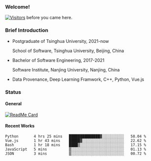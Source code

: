 ### Welcome!

[![Visitors](https://visitor-badge.laobi.icu/badge?page_id=HermitSun.HermitSun)]() before you came here.

### Brief Introduction

- Postgraduate of Tsinghua University, 2021-now
  
  School of Software, Tsinghua University, Beijing, China

- Bachelor of Software Engineering, 2017-2021
  
  Software Institute, Nanjing University, Nanjing, China

- Data Provenance, Deep Learning Framwork, C++, Python, Vue.js

### Status

#### General

[![ReadMe Card](https://github-readme-stats.hermitsun.vercel.app/api?username=HermitSun&count_private=true&show_icons=true)]()

#### Recent Works

<!--START_SECTION:waka-->

```text
Python       4 hrs 25 mins   ██████████████▓░░░░░░░░░░   58.04 %
Vue.js       1 hr 43 mins    █████▓░░░░░░░░░░░░░░░░░░░   22.62 %
Bash         1 hr 18 mins    ████▒░░░░░░░░░░░░░░░░░░░░   17.15 %
JavaScript   5 mins          ▒░░░░░░░░░░░░░░░░░░░░░░░░   01.13 %
JSON         3 mins          ▒░░░░░░░░░░░░░░░░░░░░░░░░   00.72 %
```

<!--END_SECTION:waka-->
